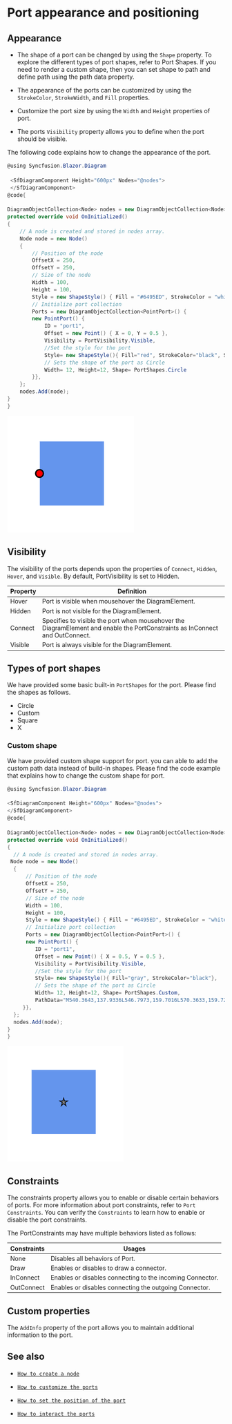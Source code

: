 # Port appearance and positioning

## Appearance

* The shape of a port can be changed by using the `Shape` property. To explore the different types of port shapes, refer to Port Shapes. If you need to render a custom shape, then you can set shape to path and define path using the path data property.

* The appearance of the ports can be customized by using the `StrokeColor`, `StrokeWidth`, and `Fill` properties.

* Customize the port size by using the `Width` and `Height` properties of port.

* The ports `Visibility` property allows you to define when the port should be visible.

The following code explains how to change the appearance of the port.

```csharp
@using Syncfusion.Blazor.Diagram

 <SfDiagramComponent Height="600px" Nodes="@nodes">
 </SfDiagramComponent>
@code{

DiagramObjectCollection<Node> nodes = new DiagramObjectCollection<Node>();
protected override void OnInitialized()
{
    // A node is created and stored in nodes array.
    Node node = new Node()
    {
        // Position of the node
        OffsetX = 250,
        OffsetY = 250,
        // Size of the node
        Width = 100,
        Height = 100,
        Style = new ShapeStyle() { Fill = "#6495ED", StrokeColor = "white" },
        // Initialize port collection
        Ports = new DiagramObjectCollection<PointPort>() {
        new PointPort() {
            ID = "port1",
            Offset = new Point() { X = 0, Y = 0.5 },
            Visibility = PortVisibility.Visible,
            //Set the style for the port
            Style= new ShapeStyle(){ Fill="red", StrokeColor="black", StrokeWidth=2},
            // Sets the shape of the port as Circle
            Width= 12, Height=12, Shape= PortShapes.Circle
        }},
    };
    nodes.Add(node);
}
}
```

![Appearance](../images/port_Appearance.png)

## Visibility

The visibility of the ports depends upon the properties of `Connect`, `Hidden`, `Hover`, and `Visible`. By default, PortVisibility is set to Hidden.

| Property | Definition |
|---|---|
| Hover | Port is visible when mousehover the DiagramElement. |
| Hidden | Port is not visible for the DiagramElement. |
| Connect | Specifies to visible the port when mousehover the DiagramElement and enable the PortConstraints as InConnect and OutConnect. |
| Visible | Port is always visible for the DiagramElement. |

## Types of port shapes

We have provided some basic built-in `PortShapes` for the port. Please find the shapes as follows.

* Circle
* Custom
* Square
* X

### Custom shape

 We have provided custom shape support for port. you can able to add the custom path data instead of build-in shapes. Please find the code example that explains how to change the custom shape for port.

 ```csharp
@using Syncfusion.Blazor.Diagram

<SfDiagramComponent Height="600px" Nodes="@nodes">
</SfDiagramComponent>
@code{

DiagramObjectCollection<Node> nodes = new DiagramObjectCollection<Node>();
protected override void OnInitialized()
{
   // A node is created and stored in nodes array.
  Node node = new Node()
   {
       // Position of the node
       OffsetX = 250,
       OffsetY = 250,
       // Size of the node
       Width = 100,
       Height = 100,
       Style = new ShapeStyle() { Fill = "#6495ED", StrokeColor = "white" },
       // Initialize port collection
       Ports = new DiagramObjectCollection<PointPort>() {
       new PointPort() {
          ID = "port1",
          Offset = new Point() { X = 0.5, Y = 0.5 },
          Visibility = PortVisibility.Visible,
          //Set the style for the port
          Style= new ShapeStyle(){ Fill="gray", StrokeColor="black"},
          // Sets the shape of the port as Circle
          Width= 12, Height=12, Shape= PortShapes.Custom,
          PathData="M540.3643,137.9336L546.7973,159.7016L570.3633,159.7296L550.7723,171.9366L558.9053,194.9966L540.3643,179.4996L521.8223,194.9966L529.9553,171.9366L510.3633,159.7296L533.9313,159.7016L540.3643,137.9336z"
      }},
   };
   nodes.Add(node);
}
}
```

![Port Drag](../images/port_customport.png)

## Constraints

The constraints property allows you to enable or disable certain behaviors of ports. For more information about port
constraints, refer to `Port Constraints`. You can verify the `Constraints` to learn how to enable or disable the port constraints.

The PortConstraints may have multiple behaviors listed as follows:

| Constraints | Usages |
|---|---|
| None |Disables all behaviors of Port. |
| Draw |Enables or disables to draw a connector. |
| InConnect |Enables or disables connecting to the incoming Connector.  |
| OutConnect | Enables or disables connecting the outgoing Connector. |

## Custom properties

The `AddInfo` property of the port allows you to maintain additional information to the port.

## See also

* [`How to create a node`](../nodes/nodes)

* [`How to customize the ports`](./appearance)

* [`How to set the position of the port`](./positioning)

* [`How to interact the ports`](./interaction)
